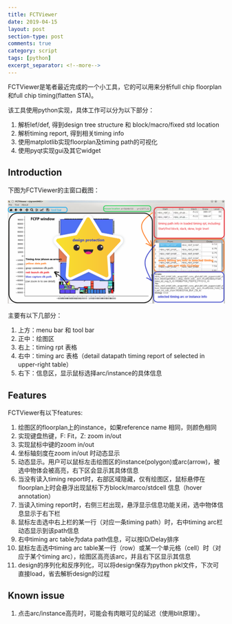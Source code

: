 ```yaml
---
title: FCTViewer
date: 2019-04-15
layout: post
section-type: post
comments: true
category: script
tags: [python]
excerpt_separator: <!--more-->
---
```

FCTViewer是笔者最近完成的一个小工具，它的可以用来分析full chip floorplan和full chip timing(flatten STA)。  
<!--more-->
该工具使用python实现，具体工作可以分为以下部分：  
1. 解析lef/def, 得到design tree structure 和 block/macro/fixed std location  
2. 解析timing report, 得到相关timing info  
3. 使用matplotlib实现floorplan及timing path的可视化  
4. 使用pyqt实现gui及其它widget  

## Introduction
下图为FCTViewer的主窗口截图： 

![FCTViewer Guide][1]

主要有以下几部分：
1. 上方：menu bar 和 tool bar  
2. 正中：绘图区  
3. 右上：timing rpt 表格  
4. 右中：timing arc 表格（detail datapath timing report of selected in upper-right table）  
5. 右下：信息区，显示鼠标选择arc/instance的具体信息  

## Features
FCTViewer有以下features:  
1. 绘图区的floorplan上的instance，如果reference name 相同，则颜色相同  
2. 实现键盘热键，F: Fit，Z: zoom in/out  
3. 实现鼠标中键的zoom in/out  
4. 坐标轴刻度在zoom in/out 时动态显示  
5.  动态显示。用户可以鼠标左击绘图区的instance(polygon)或arc(arrow)，被选中物体会被高亮，右下区会显示其具体信息 
6. 当没有读入timing report时，右部区域隐藏，仅有绘图区，鼠标悬停在floorplan上时会悬浮出现鼠标下方block/marco/stdcell 信息（hover annotation） 
7. 当读入timing report时，右侧三栏出现，悬浮显示信息功能关闭，选中物体信息显示于右下栏  
8. 鼠标左击选中右上栏的某一行（对应一条timing path）时，右中timing arc栏动态显示到该path信息  
9. 右中timing arc table为data path信息，可以按ID/Delay排序  
10. 鼠标左击选中timing arc table某一行（row）或某一个单元格（cell）时（对应于某个timing arc），绘图区高亮该arc，并且右下区显示其信息  
11. design的序列化和反序列化，可以将design保存为python pkl文件，下次可直接load，省去解析design的过程  

## Known issue
1. 点击arc/instance高亮时，可能会有肉眼可见的延迟（使用blit原理）。  

[1]: /img/2019-04-15_FCTViewerGuide.png "FCTViewer Guide"

